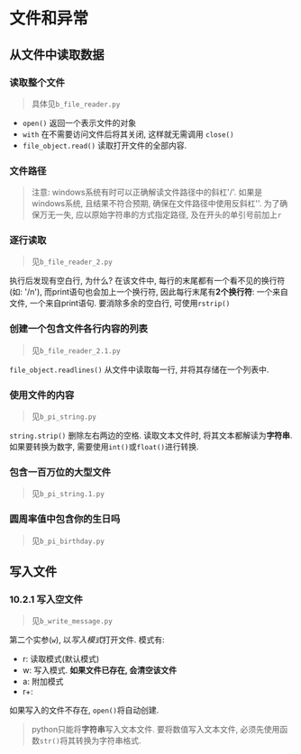 # 文件和异常

## 从文件中读取数据

### 读取整个文件

> 具体见`b_file_reader.py`

- `open()` 返回一个表示文件的对象
- `with` 在不需要访问文件后将其关闭, 这样就无需调用 `close()`
- `file_object.read()` 读取打开文件的全部内容.

### 文件路径

> 注意:
> windows系统有时可以正确解读文件路径中的斜杠'/'. 如果是windows系统, 且结果不符合预期, 确保在文件路径中使用反斜杠'\'.
> 为了确保万无一失, 应以原始字符串的方式指定路径, 及在开头的单引号前加上`r`

### 逐行读取

> 见`b_file_reader_2.py`

执行后发现有空白行, 为什么?
在该文件中, 每行的末尾都有一个看不见的换行符(如: '/n'), 而print语句也会加上一个换行符, 因此每行末尾有**2个换行符**: 一个来自文件, 一个来自print语句. 要消除多余的空白行, 可使用`rstrip()`

### 创建一个包含文件各行内容的列表

> 见`b_file_reader_2.1.py`

`file_object.readlines()` 从文件中读取每一行, 并将其存储在一个列表中.

### 使用文件的内容

> 见`b_pi_string.py`

`string.strip()` 删除左右两边的空格.
读取文本文件时, 将其文本都解读为**字符串**. 如果要转换为数字, 需要使用`int()`或`float()`进行转换.

### 包含一百万位的大型文件

> 见`b_pi_string.1.py`

### 圆周率值中包含你的生日吗

> 见`b_pi_birthday.py`

## 写入文件

### 10.2.1 写入空文件

> 见`b_write_message.py`

第二个实参(`w`), 以*写入模式*打开文件. 模式有:

- r: 读取模式(默认模式)
- w: 写入模式. **如果文件已存在, 会清空该文件**
- a: 附加模式
- r+:

如果写入的文件不存在, `open()`将自动创建.

> python只能将**字符串**写入文本文件. 
> 要将数值写入文本文件, 必须先使用函数`str()`将其转换为字符串格式.

